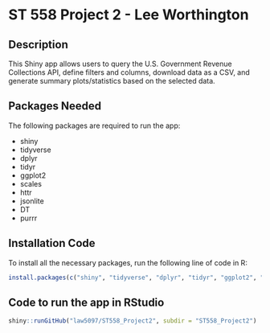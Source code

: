 # ST 558 Project 2 - Lee Worthington

## Description
This Shiny app allows users to query the U.S. Government Revenue Collections API, define filters and columns, download data as a CSV, and generate summary plots/statistics based on the selected data.

## Packages Needed
The following packages are required to run the app:
- shiny
- tidyverse
- dplyr
- tidyr
- ggplot2
- scales
- httr
- jsonlite
- DT
- purrr

## Installation Code
To install all the necessary packages, run the following line of code in R:
```R
install.packages(c("shiny", "tidyverse", "dplyr", "tidyr", "ggplot2", "scales", "httr", "jsonlite",  "DT", "purrr"))
```

## Code to run the app in RStudio
```R
shiny::runGitHub("law5097/ST558_Project2", subdir = "ST558_Project2")
```
